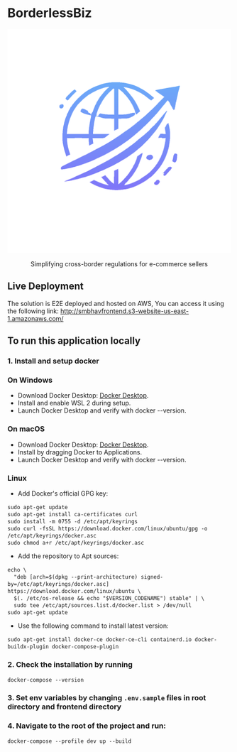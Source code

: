 # BorderlessBiz
![BorderlessBiz logo](assets/logo-theme.png)

<p align='center'>
Simplifying cross-border regulations for e-commerce sellers
</p>

## Live Deployment
The solution is E2E deployed and hosted on AWS, You can access it using the following link:
http://smbhavfrontend.s3-website-us-east-1.amazonaws.com/

## To run this application locally
### 1. Install and setup docker
  ### On Windows
  - Download Docker Desktop: [Docker Desktop](https://www.docker.com/products/docker-desktop).
  - Install and enable WSL 2 during setup.
  - Launch Docker Desktop and verify with docker --version.

  ### On macOS
  - Download Docker Desktop: [Docker Desktop](https://www.docker.com/products/docker-desktop).
  - Install by dragging Docker to Applications.
  - Launch Docker Desktop and verify with docker --version.

  ### Linux
  - Add Docker's official GPG key:
  ```
  sudo apt-get update
  sudo apt-get install ca-certificates curl
  sudo install -m 0755 -d /etc/apt/keyrings
  sudo curl -fsSL https://download.docker.com/linux/ubuntu/gpg -o /etc/apt/keyrings/docker.asc
  sudo chmod a+r /etc/apt/keyrings/docker.asc
  ```

  - Add the repository to Apt sources:
  ```
  echo \
    "deb [arch=$(dpkg --print-architecture) signed-by=/etc/apt/keyrings/docker.asc] https://download.docker.com/linux/ubuntu \
    $(. /etc/os-release && echo "$VERSION_CODENAME") stable" | \
    sudo tee /etc/apt/sources.list.d/docker.list > /dev/null
  sudo apt-get update
  ```

  - Use the following command to install latest version:
  ```
  sudo apt-get install docker-ce docker-ce-cli containerd.io docker-buildx-plugin docker-compose-plugin
  ```

### 2. Check the installation by running
  ```
  docker-compose --version
  ```

### 3. Set env variables by changing `.env.sample` files in root directory and frontend directory

### 4. Navigate to the root of the project and run:
  ```
  docker-compose --profile dev up --build
  ```
